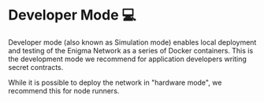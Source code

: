 ﻿# Developer Mode 💻

Developer mode (also known as Simulation mode) enables local deployment and testing of the Enigma Network as a series of Docker containers. This is the development mode we recommend for application developers writing secret contracts. 

While it is possible to deploy the network in "hardware mode", we recommend this for node runners. 
